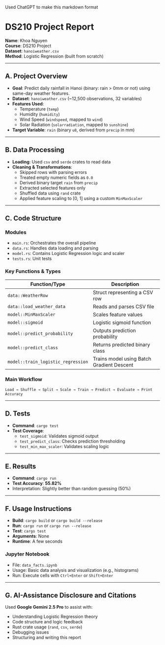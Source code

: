 Used ChatGPT to make this markdown format


# DS210 Project Report

**Name**: Khoa Nguyen  
**Course**: DS210 Project  
**Dataset**: `hanoiweather.csv`  
**Method**: Logistic Regression (built from scratch)

---

## A. Project Overview

- **Goal**: Predict daily rainfall in Hanoi (binary: rain > 0mm or not) using same-day weather features.  
- **Dataset**: `hanoiweather.csv` (~12,500 observations, 32 variables)  
- **Features Used**:  
  - Temperature (`temp`)  
  - Humidity (`humidity`)  
  - Wind Speed (`windspeed`, mapped to `wind`)  
  - Solar Radiation (`solarradiation`, mapped to `sunshine`)  
- **Target Variable**: `rain` (binary `u8`, derived from `precip` in mm)

---

## B. Data Processing

- **Loading**: Used `csv` and `serde` crates to read data  
- **Cleaning & Transformations**:
  - Skipped rows with parsing errors
  - Treated empty numeric fields as `0.0`
  - Derived binary target `rain` from `precip`
  - Extracted selected features only
  - Shuffled data using `rand` crate
  - Applied feature scaling to [0, 1] using a custom `MinMaxScaler`

---

## C. Code Structure

### Modules

- `main.rs`: Orchestrates the overall pipeline  
- `data.rs`: Handles data loading and parsing  
- `model.rs`: Contains Logistic Regression logic and scaler  
- `tests.rs`: Unit tests

### Key Functions & Types

| Function/Type | Description |
|---------------|-------------|
| `data::WeatherRow` | Struct representing a CSV row |
| `data::load_weather_data` | Reads and parses CSV file |
| `model::MinMaxScaler` | Scales feature values |
| `model::sigmoid` | Logistic sigmoid function |
| `model::predict_probability` | Outputs prediction probability |
| `model::predict_class` | Returns predicted binary class |
| `model::train_logistic_regression` | Trains model using Batch Gradient Descent |

### Main Workflow

`Load → Shuffle → Split → Scale → Train → Predict → Evaluate → Print Accuracy`

---

## D. Tests

- **Command**: `cargo test`  
- **Test Coverage**:
  - `test_sigmoid`: Validates sigmoid output
  - `test_predict_class`: Checks prediction thresholding
  - `test_min_max_scaler`: Validates scaling logic  

---

## E. Results

- **Command**: `cargo run`  
- **Test Accuracy**: **55.82%**  
- Interpretation: Slightly better than random guessing (50%)

---

## F. Usage Instructions

- **Build**: `cargo build` or `cargo build --release`  
- **Run**: `cargo run` or `cargo run --release`  
- **Test**: `cargo test`  
- **Arguments**: None  
- **Runtime**: A few seconds

### Jupyter Notebook

- File: `data_facts.ipynb`  
- Usage: Basic data analysis and visualization (e.g., histograms)  
- Run: Execute cells with `Ctrl+Enter` or `Shift+Enter`

---

## G. AI-Assistance Disclosure and Citations

Used **Google Gemini 2.5 Pro** to assist with:

- Understanding Logistic Regression theory  
- Code structure and logic feedback  
- Rust crate usage (`rand`, `csv`, `serde`)  
- Debugging issues  
- Structuring and writing this report

